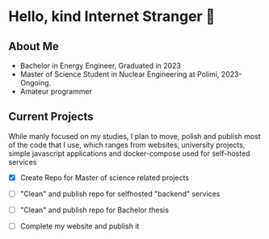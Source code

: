 # Hello, kind Internet Stranger 👋

<!--
**simo-pagliu/simo-pagliu** is a ✨ _special_ ✨ repository because its `README.md` (this file) appears on your GitHub profile.
-->
## About Me
* Bachelor in Energy Engineer, Graduated in 2023
* Master of Science Student in Nuclear Engineering at Polimi, 2023-Ongoing.
* Amateur programmer

## Current Projects
While manly focused on my studies, I plan to move, polish and publish most of the code that I use, which ranges from websites, university projects, simple javascript applications and docker-compose used for self-hosted services

- [x] Create Repo for Master of science related projects
- [ ] "Clean" and publish repo for selfhosted "backend" services
- [ ] "Clean" and publish repo for Bachelor thesis
- [ ] Complete my website and publish it



